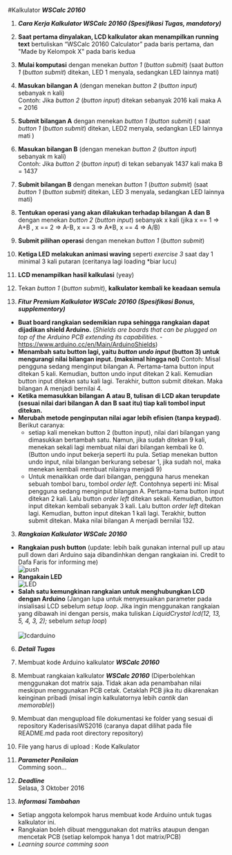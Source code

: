 
#Kalkulator ***WSCalc 20160***

1. ***Cara Kerja Kalkulator WSCalc 20160 (Spesifikasi Tugas, mandatory)***
  1.	**Saat pertama dinyalakan, LCD kalkulator akan menampilkan running text** bertuliskan “WSCalc 20160 Calculator” pada baris pertama, dan "Made by Kelompok X" pada baris kedua
  2.	**Mulai komputasi** dengan menekan *button 1* (*button submit*) (saat *button 1* (*button submit*) ditekan, LED 1 menyala, sedangkan LED lainnya mati)
  3.	**Masukan bilangan A** (dengan menekan *button 2* (*button input*) sebanyak n kali) </br  >
  Contoh: Jika *button 2* (*button input*) ditekan sebanyak 2016 kali maka A = 2016
  4.	**Submit bilangan A** dengan menekan *button 1* (*button submit*) ( saat *button 1* (*button submit*) ditekan, LED2 menyala, sedangkan LED lainnya mati )
  5.	**Masukan bilangan B** (dengan menekan *button 2* (*button input*) sebanyak m kali) </br  >
  Contoh: Jika *button 2* (*button input*) di tekan sebanyak 1437 kali maka B = 1437
  6.	**Submit bilangan B** dengan menekan *button 1* (*button submit*) (saat *button 1* (*button submit*) ditekan, LED 3 menyala, sedangkan LED lainnya mati)
  7.	**Tentukan operasi yang akan dilakukan terhadap bilangan A dan B** dengan menekan *button 2* (*button input*) sebanyak x kali
  (jika x == 1 => A+B , x == 2 => A-B, x == 3 => A*B, x == 4 => A/B)
  8.	**Submit pilihan operasi** dengan menekan *button 1* (*button submit*)
  9.	**Ketiga LED melakukan animasi waving** seperti *exercise 3* saat day 1 minimal 3 kali putaran (ceritanya lagi loading *biar lucu)
  10.	**LCD menampilkan hasil kalkulasi** (yeay)
  11. Tekan *button 1* (*button submit*), **kalkulator kembali ke keadaan semula**

2. ***Fitur Premium Kalkulator WSCalc 20160 (Spesifikasi Bonus, supplementory)***</br  >
  * **Buat board rangkaian sedemikian rupa sehingga rangkaian dapat dijadikan shield Arduino.** (*Shields are boards that can be plugged on top of the Arduino PCB extending its capabilities.* -https://www.arduino.cc/en/Main/ArduinoShields)
  * **Menambah satu button lagi, yaitu *button undo input* (button 3) untuk mengurangi nilai bilangan input. (maksimal hingga nol)** Contoh: Misal pengguna sedang menginput bilangan A. Pertama-tama button input ditekan 5 kali. Kemudian, button undo input ditekan 2 kali. Kemudian button input ditekan satu kali lagi. Terakhir, button submit ditekan. Maka bilangan A menjadi bernilai 4. 
  * **Ketika memasukkan bilangan A atau B, tulisan di LCD akan terupdate (sesuai nilai dari bilangan A dan B saat itu) tiap kali tombol input ditekan.**
  * **Merubah metode penginputan nilai agar lebih efisien (tanpa keypad)**. Berikut caranya:
    * setiap kali menekan button 2 (button input), nilai dari bilangan yang dimasukkan bertambah satu. Namun, jika sudah ditekan 9 kali, menekan sekali lagi membuat nilai dari bilangan kembali ke 0. (Button undo input bekerja seperti itu pula. Setiap menekan button undo input, nilai bilangan berkurang sebesar 1, jika sudah nol, maka menekan kembali membuat nilainya menjadi 9)
    * Untuk menaikkan orde dari bilangan, pengguna harus menekan sebuah tombol baru, tombol *order left*. Contohnya seperti ini: Misal pengguna sedang menginput bilangan A. Pertama-tama button input ditekan 2 kali. Lalu button *order left* ditekan sekali. Kemudian, button input ditekan kembali sebanyak 3 kali. Lalu button *order left* ditekan lagi. Kemudian, button input ditekan 1 kali lagi. Terakhir, button submit ditekan. Maka nilai bilangan A menjadi bernilai 132.
  
3. ***Rangkaian Kalkulator WSCalc 20160***</br  >
  * **Rangkaian push button** (update: lebih baik gunakan internal pull up atau pull down dari Arduino saja dibandinhkan dengan rangkaian ini. Credit to Dafa Faris for informing me) </br  >
  ![push](https://github.com/WorkshopHMEITB/KaderisasiWS2016/blob/master/assets/images/push.PNG)
  * **Rangakain LED** </br  >
  ![LED](https://github.com/WorkshopHMEITB/KaderisasiWS2016/blob/master/assets/images/LED.PNG)
  * **Salah satu kemungkinan rangkaian untuk menghubungkan LCD dengan Arduino** (Jangan lupa untuk menyesuaikan parameter pada insialisasi LCD sebelum *setup loop*. Jika ingin menggunakan rangkaian yang dibawah ini dengan persis, maka tuliskan *LiquidCrystal lcd(12, 13, 5, 4, 3, 2);* sebelum *setup loop*)</br  ></br  >
  ![lcdarduino](https://github.com/WorkshopHMEITB/KaderisasiWS2016/blob/master/assets/images/lcdarduino.jpg)

6. ***Detail Tugas***
  1.	Membuat kode Arduino kalkulator ***WSCalc 20160***
  2.	Membuat rangkaian kalkulator ***WSCalc 20160*** (Diperbolehkan menggunakan dot matrix saja. Tidak akan ada penambahan
  nilai meskipun menggunakan PCB cetak. Cetaklah PCB jika itu dikarenakan keinginan pribadi (misal ingin kalkulatornya lebih *cantik* dan *memorable*))
  5.	Membuat dan mengupload file dokumentasi ke folder yang sesuai di repository KaderisasiWS2016 (caranya dapat dilihat pada file README.md pada root directory repository)
  6.	File yang harus di upload : Kode Kalkulator
  
7. ***Parameter Penilaian*** </br  >
Comming soon...

8. ***Deadline*** </br>
Selasa, 3 Oktober 2016

9. ***Informasi Tambahan***
  * Setiap anggota kelompok harus membuat kode Arduino untuk tugas kalkulator ini.
  * Rangkaian boleh dibuat menggunakan dot matriks ataupun dengan mencetak PCB (setiap kelompok hanya 1 dot matrix/PCB)
  * *Learning source comming soon*
